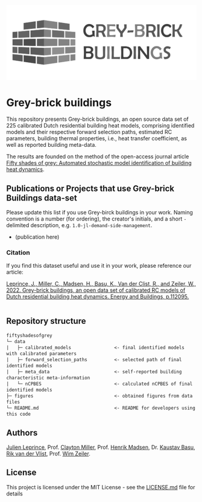 ![GreyBrickBuildings](figures/greybricks_visio.png)

# Grey-brick buildings

This repository presents Grey-brick buildings, an open source data set of 225 calibrated Dutch residential building heat models, comprising identified models and their respective forward selection paths, estimated RC parameters, building thermal properties, i.e., heat transfer coefficient, as well as reported building meta-data.

The results are founded on the method of the open-access journal article [Fifty shades of grey: Automated stochastic model identification of building heat dynamics](https://doi.org/10.1016/j.enbuild.2022.112095).

## Publications or Projects that use Grey-brick Buildings data-set
Please update this list if you use Grey-birck buildings in your work. Naming convention is a number (for ordering), the creator's initials, and a short `-` delimited description, e.g. `1.0-jl-demand-side-management`.

- (publication here)


### Citation
If you find this dataset useful and use it in your work, please reference our article:

[Leprince, J., Miller, C., Madsen, H., Basu, K., Van der Clist, R., and Zeiler, W., 2022. Grey-brick buildings, an open data set of calibrated RC models of Dutch residential building heat dynamics. Energy and Buildings, p.112095.](https://doi.org/10.1016/j.enbuild.2022.112095)

```

```

## Repository structure
```
fiftyshadesofgrey
└─ data
|   ├─ calibrated_models                <- final identified models with calibrated parameters
|   ├─ forward_selection_paths          <- selected path of final identified models
|   ├─ meta_data                        <- self-reported building characteristic meta-information
|   └─ nCPBES                           <- calculated nCPBES of final identified models
├─ figures                              <- obtained figures from data files
└─ README.md                            <- README for developers using this code
```

## Authors

[Julien Leprince](https://github.com/JulienLeprince),
Prof. [Clayton Miller](https://github.com/cmiller8),
Prof. [Henrik Madsen](https://henrikmadsen.org/),
Dr. [Kaustav Basu](https://www.linkedin.com/in/kaustav-basu-phd-5973311b/),
[Rik van der Vlist](https://www.linkedin.com/in/rik-van-der-vlist-124b62138/),
Prof. [Wim Zeiler](https://www.tue.nl/en/research/researchers/wim-zeiler/).


## License

This project is licensed under the MIT License - see the [LICENSE.md](LICENSE.md) file for details
